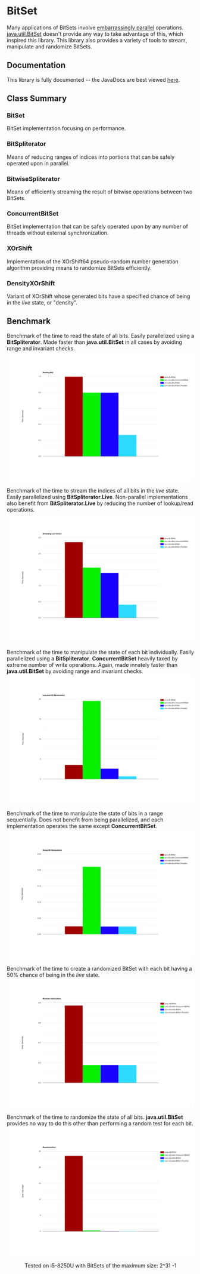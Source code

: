 # BitSet
Many applications of BitSets involve [embarrassingly parallel](https://www.wikipedia.org/wiki/Embarrassingly_parallel) operations. [java.util.BitSet](https://docs.oracle.com/javase/10/docs/api/java/util/BitSet.html) doesn't provide any way to take advantage of this, which inspired this library. This library also provides a variety of tools to stream, manipulate and randomize BitSets.

## Documentation
This library is fully documented -- the JavaDocs are best viewed [here](https://ashouldis.github.io/BitSet/).

## Class Summary

### BitSet
BitSet implementation focusing on performance.

### BitSpliterator
Means of reducing ranges of indices into portions that can be safely operated upon in parallel.

### BitwiseSpliterator
Means of efficiently streaming the result of bitwise operations between two BitSets.

### ConcurrentBitSet
BitSet implementation that can be safely operated upon by any number of threads without external synchronization.

### XOrShift
Implementation of the XOrShift64 pseudo-random number generation algorithm providing means to randomize BitSets efficiently.

### DensityXOrShift
Variant of XOrShift whose generated bits have a specified chance of being in the *live* state, or "density".

## Benchmark
Benchmark of the time to read the state of all bits. Easily parallelized using a **BitSpliterator**. Made faster than **java.util.BitSet** in all cases by avoiding range and invariant checks.  
![Reading](https://github.com/ashouldis/BitSet/blob/master/benchmark/benchmark_read.png "\Benchmark_Read")  

Benchmark of the time to stream the indices of all bits in the *live* state. Easily parallelized using **BitSpliterator.Live**. Non-parallel implementations also benefit from **BitSpliterator.Live** by reducing the number of lookup/read operations.  
![Streaming](https://github.com/ashouldis/BitSet/blob/master/benchmark/benchmark_stream.png "\Benchmark_Stream")  

Benchmark of the time to manipulate the state of each bit individually. Easily parallelized using a **BitSpliterator**. **ConcurrentBitSet** heavily taxed by extreme number of write operations. Again, made innately faster than **java.util.BitSet** by avoiding range and invariant checks.  
![Manipulating](https://github.com/ashouldis/BitSet/blob/master/benchmark/benchmark_bit.png "\Benchmark_Bit")  

Benchmark of the time to manipulate the state of bits in a range sequentially. Does not benefit from being parallelized, and each implementation operates the same except **ConcurrentBitSet**.  
![Range Manipulating](https://github.com/ashouldis/BitSet/blob/master/benchmark/benchmark_range.png "\Benchmark_Range")  

Benchmark of the time to create a randomized BitSet with each bit having a 50% chance of being in the *live* state.  
![Random Initialization](https://github.com/ashouldis/BitSet/blob/master/benchmark/benchmark_random_init.png "\Benchmark_Random_Init")  

Benchmark of the time to randomize the state of all bits. **java.util.BitSet** provides no way to do this other than performing a random test for each bit.  
![Randomization](https://github.com/ashouldis/BitSet/blob/master/benchmark/benchmark_randomize.png "\Benchmark_Randomize")  

<center>Tested on i5-8250U with BitSets of the maximum size: 2^31 -1</center>